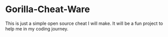 # Gorilla-Cheat-Ware
This is just a simple open source cheat I will make. It will be a fun project to help me in my coding journey.

